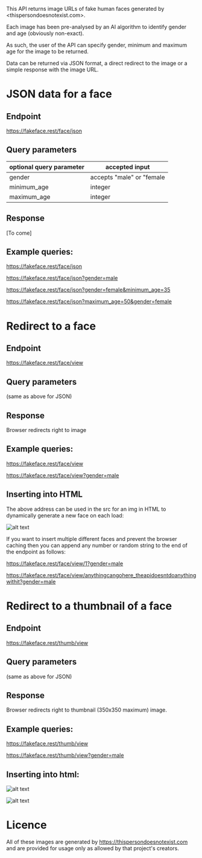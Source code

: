 This API returns image URLs of fake human faces generated by <thispersondoesnotexist.com>.

Each image has been pre-analysed by an AI algorithm to identify gender and age (obviously non-exact).

As such, the user of the API can specify gender, minimum and maximum age for the image to be returned.

Data can be returned via JSON format, a direct redirect to the image or a simple response with the image URL.


# JSON data for a face

## Endpoint
https://fakeface.rest/face/json

## Query parameters
|optional query parameter|accepted input|
|---|---|
|gender|accepts "male" or "female|
|minimum_age|integer|
|maximum_age|integer|

## Response

[To come]

## Example queries:

<https://fakeface.rest/face/json>

<https://fakeface.rest/face/json?gender=male>

<https://fakeface.rest/face/json?gender=female&minimum_age=35>

<https://fakeface.rest/face/json?maximum_age=50&gender=female>

# Redirect to a face

## Endpoint
https://fakeface.rest/face/view

## Query parameters
(same as above for JSON)

## Response

Browser redirects right to image

## Example queries:

<https://fakeface.rest/face/view>

<https://fakeface.rest/face/view?gender=male>

## Inserting into HTML

The above address can be used in the src for an img in HTML to dynamically generate a new face on each load:

![alt text](https://fakeface.rest/face/view "Dynamically generated image")

If you want to insert multiple different faces and prevent the browser caching then you can append any number or random string to the end of the endpoint as follows:

<https://fakeface.rest/face/view/1?gender=male>

<https://fakeface.rest/face/view/anythingcangohere_theapidoesntdoanythingwithit?gender=male>


# Redirect to a thumbnail of a face

## Endpoint
https://fakeface.rest/thumb/view

## Query parameters
(same as above for JSON)

## Response

Browser redirects right to thumbnail (350x350 maximum) image.

## Example queries:

<https://fakeface.rest/thumb/view>

<https://fakeface.rest/thumb/view?gender=male>

## Inserting into html:

![alt text](https://fakeface.rest/thumb/view/99 "Dynamically generated image")

![alt text](https://fakeface.rest/thumb/view/88 "Dynamically generated image")


# Licence

All of these images are generated by https://thispersondoesnotexist.com and are provided for usage only as allowed by that project's creators.
